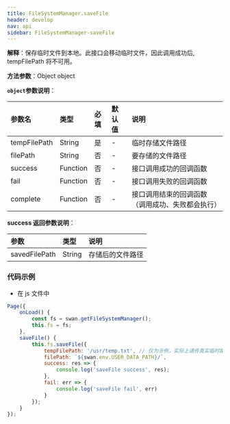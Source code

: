 ```yaml
---
title: FileSystemManager.saveFile
header: develop
nav: api
sidebar: FileSystemManager-saveFile
---
```


 

**解释**：保存临时文件到本地。此接口会移动临时文件，因此调用成功后, tempFilePath 将不可用。

**方法参数**：Object object

**`object`参数说明**：

|参数名 |类型|必填|默认值|说明|
|:----|:----|:----|:----|:----|
|tempFilePath|String|是|-|临时存储文件路径|
|filePath|String|否|-|要存储的文件路径|
|success|Function|否|-|接口调用成功的回调函数|
|fail|Function|否|-|接口调用失败的回调函数|
|complete|Function|否|-|接口调用结束的回调函数（调用成功、失败都会执行）|

**success 返回参数说明**：

|参数|类型|说明|
|:----|:----|:----|
|savedFilePath|String|存储后的文件路径|

###  代码示例 

* 在 js 文件中

```js
Page({
    onLoad() {
        const fs = swan.getFileSystemManager();
        this.fs = fs;
    },
    saveFile() {
        this.fs.saveFile({
            tempFilePath: '/usr/temp.txt', // 仅为示例，实际上请传真实临时路径地址，如 swan.downloadFile 的 tempFilePath 返回参数
            filePath: `${swan.env.USER_DATA_PATH}/`,
            success: res => {
                console.log('saveFile success', res);
            },
            fail: err => {
                console.log('saveFile fail', err)
            }
        });
    }
});
```